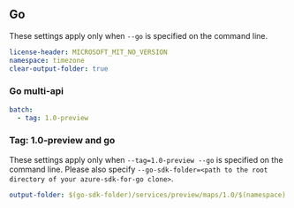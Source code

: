 ## Go

These settings apply only when `--go` is specified on the command line.

``` yaml $(go)
license-header: MICROSOFT_MIT_NO_VERSION
namespace: timezone
clear-output-folder: true
```

### Go multi-api

``` yaml $(go) && $(multiapi)
batch:
  - tag: 1.0-preview
```

### Tag: 1.0-preview and go

These settings apply only when `--tag=1.0-preview --go` is specified on the command line.
Please also specify `--go-sdk-folder=<path to the root directory of your azure-sdk-for-go clone>`.

``` yaml $(tag) == '1.0-preview' && $(go)
output-folder: $(go-sdk-folder)/services/preview/maps/1.0/$(namespace)
```
